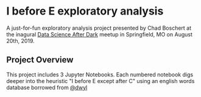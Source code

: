 # I before E exploratory analysis
A just-for-fun exploratory analysis project presented by Chad Boschert at the inagural [Data Science After Dark](https://www.meetup.com/Data-Science-After-Dark/) meetup in Springfield, MO on August 20th, 2019.


## Project Overview
This project includes 3 Jupyter Notebooks. Each numbered notebook digs deeper into the heuristic "I before E except after C" using an english words database borrowed from [@dwyl](https://github.com/dwyl/english-words)